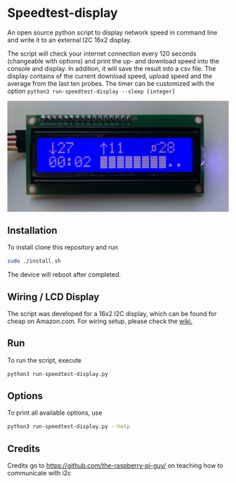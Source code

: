 # Speedtest-display
An open source python script to display network speed in command line and write it to an external I2C 16x2 display.

The script will check your internet connection every 120 seconds (changeable with options) and print the up- and download speed into the console and display. In addition, it will save the result into a csv file.
The display contains of the current download speed, upload speed and the average from the last ten probes. The timer can be customized with the option ```python3 run-speedtest-display --sleep [integer]```

<img src="https://raw.githubusercontent.com/maxi07/speedtest-display/master/doc/Progress_lcd.JPEG" align="center"/>

## Installation
To install clone this repository and run
```bash
sudo ./install.sh
```
The device will reboot after completed. 

## Wiring / LCD Display
The script was developed for a 16x2 I2C display, which can be found for cheap on Amazon.com.
For wiring setup, please check the [wiki.](https://github.com/maxi07/speedtest-display/wiki/Connect-LCD-display)

## Run
To run the script, execute
```bash
python3 run-speedtest-display.py
```

## Options
To print all available options, use 
```bash
python3 run-speedtest-display.py --help
```

## Credits
Credits go to https://github.com/the-raspberry-pi-guy/ on teaching how to communicate with i2c
